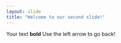 ```yaml
---
layout: slide
title: "Welcome to our second slide!"
---
```

Your text
**bold** Use the left arrow to go back!
